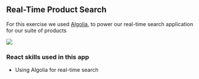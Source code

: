 ## Real-Time Product Search

For this exercise we used [Algolia](https://www.algolia.com/), to power our real-time search application for our suite of products

[![](https://scotch-res.cloudinary.com/video/upload/vs_50,dl_200,e_loop/v1593031296/16_-_real-time-search_i7gcmo.gif)](https://learn.chrisoncode.io/courses/10-react-apps-series-b/365606-6-real-time-search/1041031-00-real-time-search-preview)

### React skills used in this app

- Using Algolia for real-time search

